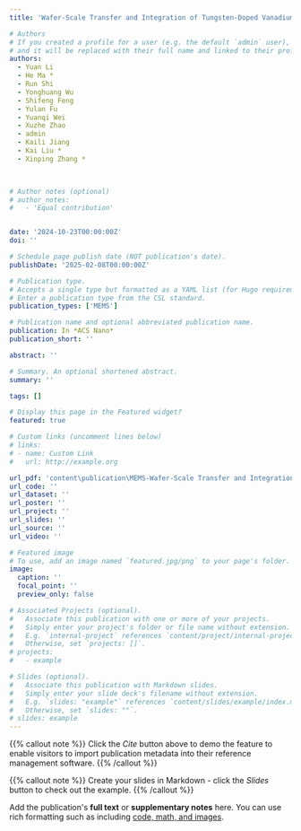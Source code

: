 ```yaml
---
title: 'Wafer-Scale Transfer and Integration of Tungsten-Doped Vanadium Dioxide Films'

# Authors
# If you created a profile for a user (e.g. the default `admin` user), write the username (folder name) here
# and it will be replaced with their full name and linked to their profile.
authors: 
  - Yuan Li
  - He Ma * 
  - Run Shi
  - Yonghuang Wu
  - Shifeng Feng
  - Yulan Fu
  - Yuanqi Wei
  - Xuzhe Zhao
  - admin
  - Kaili Jiang
  - Kai Liu * 
  - Xinping Zhang *
 


# Author notes (optional)
# author_notes:
#   - 'Equal contribution'


date: '2024-10-23T00:00:00Z'
doi: ''

# Schedule page publish date (NOT publication's date).
publishDate: '2025-02-08T00:00:00Z'

# Publication type.
# Accepts a single type but formatted as a YAML list (for Hugo requirements).
# Enter a publication type from the CSL standard.
publication_types: ['MEMS']

# Publication name and optional abbreviated publication name.
publication: In *ACS Nano*
publication_short: ''

abstract: ''

# Summary. An optional shortened abstract.
summary: ''

tags: []

# Display this page in the Featured widget?
featured: true

# Custom links (uncomment lines below)
# links:
# - name: Custom Link
#   url: http://example.org

url_pdf: 'content\publication\MEMS-Wafer-Scale Transfer and Integration of Tungsten-Doped Vanadium Dioxide Films\li-et-al-2025-wafer-scale-transfer-and-integration-of-tungsten-doped-vanadium-dioxide-films.pdf'
url_code: ''
url_dataset: ''
url_poster: ''
url_project: ''
url_slides: ''
url_source: ''
url_video: ''

# Featured image
# To use, add an image named `featured.jpg/png` to your page's folder.
image:
  caption: ''
  focal_point: ''
  preview_only: false

# Associated Projects (optional).
#   Associate this publication with one or more of your projects.
#   Simply enter your project's folder or file name without extension.
#   E.g. `internal-project` references `content/project/internal-project/index.md`.
#   Otherwise, set `projects: []`.
# projects:
#   - example

# Slides (optional).
#   Associate this publication with Markdown slides.
#   Simply enter your slide deck's filename without extension.
#   E.g. `slides: "example"` references `content/slides/example/index.md`.
#   Otherwise, set `slides: ""`.
# slides: example
---
```


{{% callout note %}}
Click the _Cite_ button above to demo the feature to enable visitors to import publication metadata into their reference management software.
{{% /callout %}}

{{% callout note %}}
Create your slides in Markdown - click the _Slides_ button to check out the example.
{{% /callout %}}

Add the publication's **full text** or **supplementary notes** here. You can use rich formatting such as including [code, math, and images](https://docs.hugoblox.com/content/writing-markdown-latex/).
